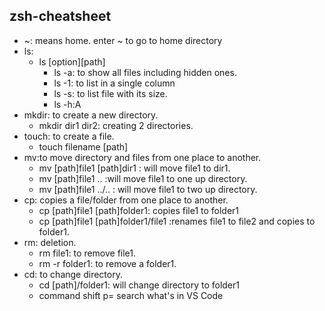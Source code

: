 ## zsh-cheatsheet

* ~: means home. enter ~ to go to home directory
* ls:
    * ls [option][path]
      * ls -a: to show all files including hidden ones.
      * ls -1: to list in a single column
      * ls -s: to list file with its size.
      * ls -h:A
* mkdir: to create a new directory.
  * mkdir dir1 dir2: creating 2 directories.
* touch: to create a file.
  * touch filename [path]
* mv:to move directory and files from one place to another.
  * mv [path]file1 [path]dir1 : will  move file1 to dir1.
  * mv [path]file1 ..  :will move file1 to one up directory.
  * mv [path]file1 ../..  : will move file1 to two up directory.
* cp: copies a file/folder from one place to another.
  * cp [path]file1 [path]folder1: copies file1 to folder1
  * cp [path]file1 [path]folder1/file1 :renames file1 to file2 and copies to folder1.
* rm: deletion.
  * rm file1: to remove file1.
  * rm -r folder1: to remove a folder1.
* cd: to change directory.
  * cd [path]/folder1: will change directory to folder1
  * command shift p= search what's in VS Code